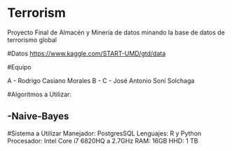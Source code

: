 # Terrorism

Proyecto Final de Almacén y Minería de datos minando la base de datos de terrorismo global

#Datos
https://www.kaggle.com/START-UMD/gtd/data

#Equipo

A - Rodrigo Casiano Morales
B -
C - José Antonio Soní Solchaga

#Algoritmos a Utilizar:

-Naive-Bayes
-

#Sistema a Utilizar
Manejador: PostgresSQL
Lenguajes: R y Python
Procesador: Intel Core i7 6820HQ a 2.7GHz
RAM: 16GB
HHD: 1 TB
